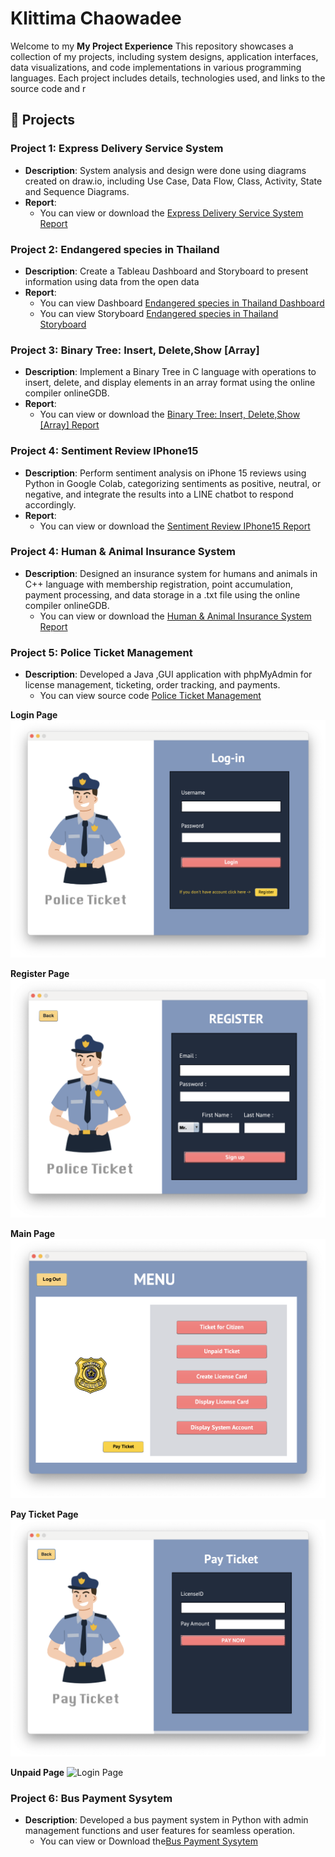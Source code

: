 # Klittima Chaowadee

Welcome to my **My Project Experience** This repository showcases a collection of my projects, including system designs, application interfaces, data visualizations, and code implementations in various programming languages. Each project includes details, technologies used, and links to the source code and r

## 📂 Projects

### Project 1: Express Delivery Service System
- **Description**: System analysis and design were done using diagrams created on draw.io, including Use Case, Data Flow, Class, Activity, State and Sequence Diagrams.
- **Report**: 
  - You can view or download the [Express Delivery Service System Report](https://github.com/anniemark2522/project-resume/blob/main/assests/files/POSTMANpdf.pdf)

### Project 2: Endangered species in Thailand
- **Description**: Create a Tableau Dashboard and Storyboard to present information using data from the open data
- **Report**: 
  - You can view Dashboard [Endangered species in Thailand Dashboard](https://public.tableau.com/app/profile/klittima.chaowadee/viz/AnimalDashBoard_17361767283310/Dashboard2)
  - You can view Storyboard [Endangered species in Thailand Storyboard](https://public.tableau.com/app/profile/klittima.chaowadee/viz/AnimalStoryBoard_17361775085950/Story1)

### Project 3: Binary Tree: Insert, Delete,Show [Array]
- **Description**: Implement a Binary Tree in C language with operations to insert, delete, and display elements in an array format using the online compiler onlineGDB.
- **Report**: 
  - You can view or download the [Binary Tree: Insert, Delete,Show [Array] Report](https://github.com/anniemark2522/project-resume/blob/main/assests/files/BinaryTree.pdf)

### Project 4: Sentiment Review IPhone15
- **Description**: Perform sentiment analysis on iPhone 15 reviews using Python in Google Colab, categorizing sentiments as positive, neutral, or negative, and integrate the results into a LINE chatbot to respond accordingly.
- **Report**: 
  - You can view or download the [Sentiment Review IPhone15 Report](https://github.com/anniemark2522/project-resume/blob/main/assests/files/TheLibrary.pdf)

### Project 4: Human & Animal Insurance System
- **Description**: Designed an insurance system for humans and animals in C++ language with membership registration, point accumulation, payment processing, and data storage in a .txt file using the online compiler onlineGDB.
  - You can view or download the [Human & Animal Insurance System Report](https://github.com/anniemark2522/project-resume/blob/main/assests/files/Insurance.pdf)

### Project 5: Police Ticket Management
- **Description**: Developed a Java ,GUI application with phpMyAdmin for license management, ticketing, order tracking, and payments.
  - You can view source code [Police Ticket Management](https://github.com/anniemark2522/project-resume/tree/main/myapp/src/myapp)

**Login Page**
![Login Page](https://github.com/anniemark2522/project-resume/blob/main/assests/images/login.png)

**Register Page**
![Login Page](https://github.com/anniemark2522/project-resume/blob/main/assests/images/register.png)

**Main Page**
![Login Page](https://github.com/anniemark2522/project-resume/blob/main/assests/images/menu.png)

**Pay Ticket Page**
![Login Page](https://github.com/anniemark2522/project-resume/blob/main/assests/images/payticket.png)

**Unpaid Page**
![Login Page](https://github.com/anniemark2522/project-resume/blob/main/aassests/images/unpaid.png)

### Project 6: Bus Payment Sysytem
- **Description**: Developed a bus payment system in Python with admin management functions and user features for seamless operation.
  - You can view or Download the[Bus Payment Sysytem](https://github.com/anniemark2522/project-resume/blob/main/assests/files/bus_payment_system_FULL.pdf)

